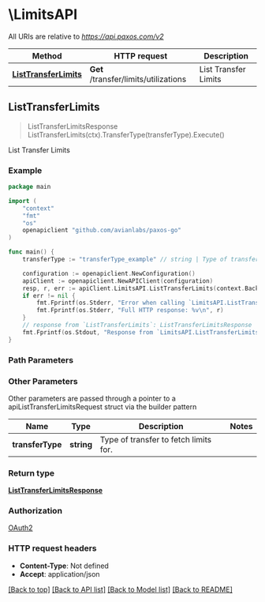 # \LimitsAPI

All URIs are relative to *https://api.paxos.com/v2*

Method | HTTP request | Description
------------- | ------------- | -------------
[**ListTransferLimits**](LimitsAPI.md#ListTransferLimits) | **Get** /transfer/limits/utilizations | List Transfer Limits



## ListTransferLimits

> ListTransferLimitsResponse ListTransferLimits(ctx).TransferType(transferType).Execute()

List Transfer Limits



### Example

```go
package main

import (
	"context"
	"fmt"
	"os"
	openapiclient "github.com/avianlabs/paxos-go"
)

func main() {
	transferType := "transferType_example" // string | Type of transfer to fetch limits for.

	configuration := openapiclient.NewConfiguration()
	apiClient := openapiclient.NewAPIClient(configuration)
	resp, r, err := apiClient.LimitsAPI.ListTransferLimits(context.Background()).TransferType(transferType).Execute()
	if err != nil {
		fmt.Fprintf(os.Stderr, "Error when calling `LimitsAPI.ListTransferLimits``: %v\n", err)
		fmt.Fprintf(os.Stderr, "Full HTTP response: %v\n", r)
	}
	// response from `ListTransferLimits`: ListTransferLimitsResponse
	fmt.Fprintf(os.Stdout, "Response from `LimitsAPI.ListTransferLimits`: %v\n", resp)
}
```

### Path Parameters



### Other Parameters

Other parameters are passed through a pointer to a apiListTransferLimitsRequest struct via the builder pattern


Name | Type | Description  | Notes
------------- | ------------- | ------------- | -------------
 **transferType** | **string** | Type of transfer to fetch limits for. | 

### Return type

[**ListTransferLimitsResponse**](ListTransferLimitsResponse.md)

### Authorization

[OAuth2](../README.md#OAuth2)

### HTTP request headers

- **Content-Type**: Not defined
- **Accept**: application/json

[[Back to top]](#) [[Back to API list]](../README.md#documentation-for-api-endpoints)
[[Back to Model list]](../README.md#documentation-for-models)
[[Back to README]](../README.md)

